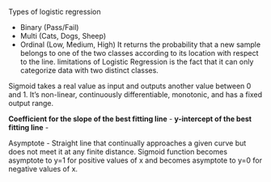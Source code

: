 Types of logistic regression
- Binary (Pass/Fail)
- Multi (Cats, Dogs, Sheep)
- Ordinal (Low, Medium, High)
It returns the probability that a new sample belongs to one of the two classes according to its location with respect to the line.
limitations of Logistic Regression is the fact that it can only categorize data with two distinct classes.

Sigmoid takes a real value as input and outputs another value between 0 and 1. It’s non-linear, continuously differentiable, monotonic, and has a fixed output range.

**Coefficient for the slope of the best fitting line** - 
**y-intercept of the best fitting line** - 




Asymptote - Straight line that continually approaches a given curve but does not meet it at any finite distance. Sigmoid function becomes asymptote to y=1 for positive values of x and becomes asymptote to y=0 for negative values of x.
